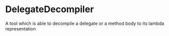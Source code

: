 DelegateDecompiler
====================

A tool which is able to decompile a delegate or a method body to its lambda representation
